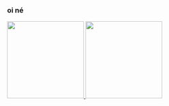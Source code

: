 ### oi né 


 <div>
  <a href="https://github.com/nicolaskv">
  <img height="180em" src="https://github-readme-stats.vercel.app/api?username=nicolaskv&show_icons=true&theme=dark&include_all_commits=true&count_private=true"/>
  <img height="180em" src="https://github-readme-stats.vercel.app/api/top-langs/?username=nicolaskv&layout=compact&langs_count=7&theme=dark"/>
</div>
